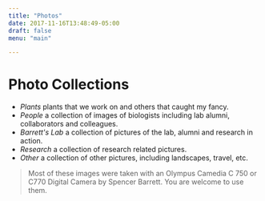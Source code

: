 ```yaml
---
title: "Photos"
date: 2017-11-16T13:48:49-05:00
draft: false
menu: "main"

---
```




# Photo Collections

- _Plants_ plants that we work on and others that caught my fancy.
- _People_ a collection of images of biologists including lab alumni, collaborators and colleagues.
- _Barrett's Lab_ a collection of pictures of the lab, alumni and research in action.
- _Research_ a collection of research related pictures.
- _Other_ a collection of other pictures, including landscapes, travel, etc.


> Most of these images were taken with an Olympus Camedia C 750 or C770 Digital Camera by Spencer Barrett. You are welcome to use them.
